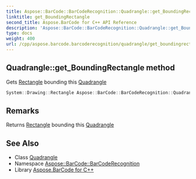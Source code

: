 ```yaml
---
title: Aspose::BarCode::BarCodeRecognition::Quadrangle::get_BoundingRectangle method
linktitle: get_BoundingRectangle
second_title: Aspose.BarCode for C++ API Reference
description: 'Aspose::BarCode::BarCodeRecognition::Quadrangle::get_BoundingRectangle method. Gets Rectangle bounding this Quadrangle in C++.'
type: docs
weight: 400
url: /cpp/aspose.barcode.barcoderecognition/quadrangle/get_boundingrectangle/
---
```

## Quadrangle::get_BoundingRectangle method


Gets [Rectangle](../) bounding this [Quadrangle](../)

```cpp
System::Drawing::Rectangle Aspose::BarCode::BarCodeRecognition::Quadrangle::get_BoundingRectangle()
```

## Remarks


Returns [Rectangle](../) bounding this [Quadrangle](../)



## See Also

* Class [Quadrangle](../)
* Namespace [Aspose::BarCode::BarCodeRecognition](../../)
* Library [Aspose.BarCode for C++](../../../)
